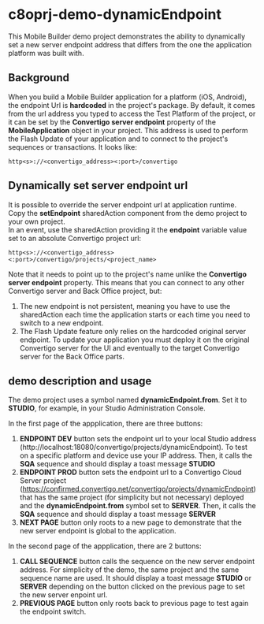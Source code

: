 # c8oprj-demo-dynamicEndpoint

This Mobile Builder demo project demonstrates the ability to dynamically set a new server endpoint address that differs from the one the application platform was built with.

## Background

When you build a Mobile Builder application for a platform (iOS, Android), the endpoint Url is **hardcoded** in the project's package. By default, it comes from the url address you typed to access the Test Platform of the project, or it can be set by the **Convertigo server endpoint** property of the **MobileApplication** object in your project. This address is used to perform the Flash Update of your application and to connect to the project's sequences or transactions. It looks like:

`http<s>://<convertigo_address><:port>/convertigo`

## Dynamically set server endpoint url

It is possible to override the server endpoint url at application runtime.\
Copy the **setEndpoint** sharedAction component from the demo project to your own project.\
In an event, use the sharedAction providing it the **endpoint** variable value set to an absolute Convertigo project url:

`http<s>://<convertigo_address><:port>/convertigo/projects/<project_name>`

Note that it needs to point up to the project's name unlike the **Convertigo server endpoint** property.
This means that you can connect to any other Convertigo server and Back Office project, but:

1. The new endpoint is not persistent, meaning you have to use the sharedAction each time the application starts or each time you need to switch to a new endpoint.
2. The Flash Update feature only relies on the hardcoded original server endpoint. To update your application you must deploy it on the original Convertigo server for the UI and eventually to the target Convertigo server for the Back Office parts.

## demo description and usage

The demo project uses a symbol named **dynamicEndpoint.from**.
Set it to **STUDIO**, for example, in your Studio Administration Console.

In the first page of the appplication, there are three buttons:

1. **ENDPOINT DEV** button sets the endpoint url to your local Studio address (http://localhost:18080/convertigo/projects/dynamicEndpoint). To test on a specific platform and device use your IP address. Then, it calls the **SQA** sequence and should display a toast message **STUDIO**
2.  **ENDPOINT PROD** button sets the endpoint url to a Convertigo Cloud Server project (https://confirmed.convertigo.net/convertigo/projects/dynamicEndpoint) that has the same project (for simplicity but not necessary) deployed and the **dynamicEndpoint.from** symbol set to **SERVER**. Then, it calls the **SQA** sequence and should display a toast message **SERVER**
3. **NEXT PAGE** button only roots to a new page to demonstrate that the new server endpoint is global to the application.

In the second page of the appplication, there are 2 buttons:

1. **CALL SEQUENCE** button calls the sequence on the new server endpoint address. For simplicity of the demo, the same project and the same sequence name are used. It should display a toast message **STUDIO** or **SERVER** depending on the button clicked on the previous page to set the new server enpoint url.
2.  **PREVIOUS PAGE** button only roots back to previous page to test again the endpoint switch.